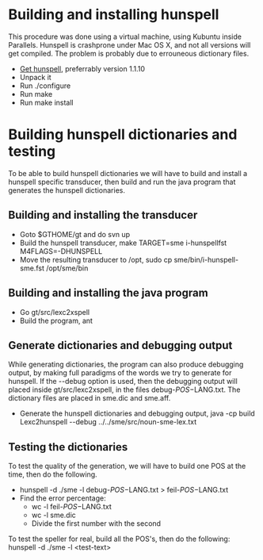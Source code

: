 # Building and installing hunspell

This procedure was done using a virtual machine, using Kubuntu inside
Parallels. Hunspell is crashprone under Mac OS X, and not all versions
will get compiled. The problem is probably due to errouneous dictionary
files.

- [Get
  hunspell](http://sourceforge.net/project/showfiles.php?group_id=143754),
  preferrably version 1.1.10
- Unpack it
- Run ./configure
- Run make
- Run make install

# Building hunspell dictionaries and testing

To be able to build hunspell dictionaries we will have to build and
install a hunspell specific transducer, then build and run the java
program that generates the hunspell dictionaries.

## Building and installing the transducer

- Goto $GTHOME/gt and do svn up
- Build the hunspell transducer, make TARGET=sme i-hunspellfst
  M4FLAGS=-DHUNSPELL
- Move the resulting transducer to /opt, sudo cp
  sme/bin/i-hunspell-sme.fst /opt/sme/bin

## Building and installing the java program

- Go gt/src/lexc2xspell
- Build the program, ant

## Generate dictionaries and debugging output

While generating dictionaries, the program can also produce debugging
output, by making full paradigms of the words we try to generate for
hunspell. If the --debug option is used, then the debugging output will
placed inside gt/src/lexc2xspell, in the files debug-$POS-$LANG.txt. The
dictionary files are placed in sme.dic and sme.aff.

- Generate the hunspell dictionaries and debugging output, java -cp
  build Lexc2hunspell --debug ../../sme/src/noun-sme-lex.txt

## Testing the dictionaries

To test the quality of the generation, we will have to build one POS at
the time, then do the following.

- hunspell -d ./sme -l debug-$POS-$LANG.txt &gt; feil-$POS-$LANG.txt
- Find the error percentage:
  - wc -l feil-$POS-$LANG.txt
  - wc -l sme.dic
  - Divide the first number with the second

To test the speller for real, build all the POS's, then do the
following: hunspell -d ./sme -l &lt;test-text&gt;
